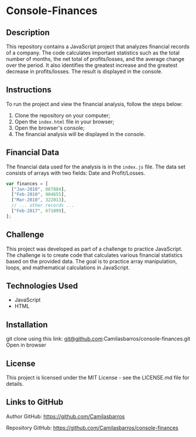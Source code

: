 # Console-Finances

## Description

This repository contains a JavaScript project that analyzes financial records of a company. The code calculates important statistics such as the total number of months, the net total of profits/losses, and the average change over the period. It also identifies the greatest increase and the greatest decrease in profits/losses. The result is displayed in the console.

## Instructions

To run the project and view the financial analysis, follow the steps below:

1. Clone the repository on your computer;
2. Open the `index.html` file in your browser;
3. Open the browser's console;
4. The financial analysis will be displayed in the console.

## Financial Data

The financial data used for the analysis is in the `index.js` file. The data set consists of arrays with two fields: Date and Profit/Losses.

```javascript
var finances = [
  ["Jan-2010", 867884],
  ["Feb-2010", 984655],
  ["Mar-2010", 322013],
  // ... other records ...
  ["Feb-2017", 671099],
];
```

## Challenge

This project was developed as part of a challenge to practice JavaScript. The challenge is to create code that calculates various financial statistics based on the provided data. The goal is to practice array manipulation, loops, and mathematical calculations in JavaScript.

## Technologies Used

- JavaScript
- HTML

## Installation

git clone using this link: git@github.com:Camilasbarros/console-finances.git Open in browser

## License

This project is licensed under the MIT License - see the LICENSE.md file for details.

## Links to GitHub

Author
GitHub: https://github.com/Camilasbarros

Repository
GitHub: https://github.com/Camilasbarros/console-finances
